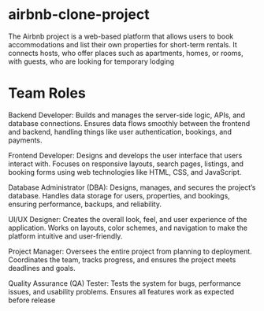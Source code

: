 # airbnb-clone-project
The Airbnb project is a web-based platform that allows users to book accommodations and list their own properties for short-term rentals. It connects hosts, who offer places such as apartments, homes, or rooms, with guests, who are looking for temporary lodging

# Team Roles
Backend Developer:
Builds and manages the server-side logic, APIs, and database connections. Ensures data flows smoothly between the frontend and backend, handling things like user authentication, bookings, and payments.

Frontend Developer:
Designs and develops the user interface that users interact with. Focuses on responsive layouts, search pages, listings, and booking forms using web technologies like HTML, CSS, and JavaScript.

Database Administrator (DBA):
Designs, manages, and secures the project’s database. Handles data storage for users, properties, and bookings, ensuring performance, backups, and reliability.

UI/UX Designer:
Creates the overall look, feel, and user experience of the application. Works on layouts, color schemes, and navigation to make the platform intuitive and user-friendly.

Project Manager:
Oversees the entire project from planning to deployment. Coordinates the team, tracks progress, and ensures the project meets deadlines and goals.

Quality Assurance (QA) Tester:
Tests the system for bugs, performance issues, and usability problems. Ensures all features work as expected before release
